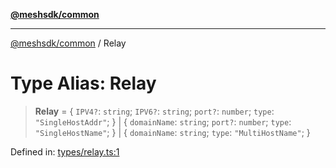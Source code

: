 [**@meshsdk/common**](../README.md)

***

[@meshsdk/common](../globals.md) / Relay

# Type Alias: Relay

> **Relay** = \{ `IPV4?`: `string`; `IPV6?`: `string`; `port?`: `number`; `type`: `"SingleHostAddr"`; \} \| \{ `domainName`: `string`; `port?`: `number`; `type`: `"SingleHostName"`; \} \| \{ `domainName`: `string`; `type`: `"MultiHostName"`; \}

Defined in: [types/relay.ts:1](https://github.com/MeshJS/mesh/blob/1abde1553cbd7cf2cf4e40197fc0de9e4a7d0f49/packages/mesh-common/src/types/relay.ts#L1)
